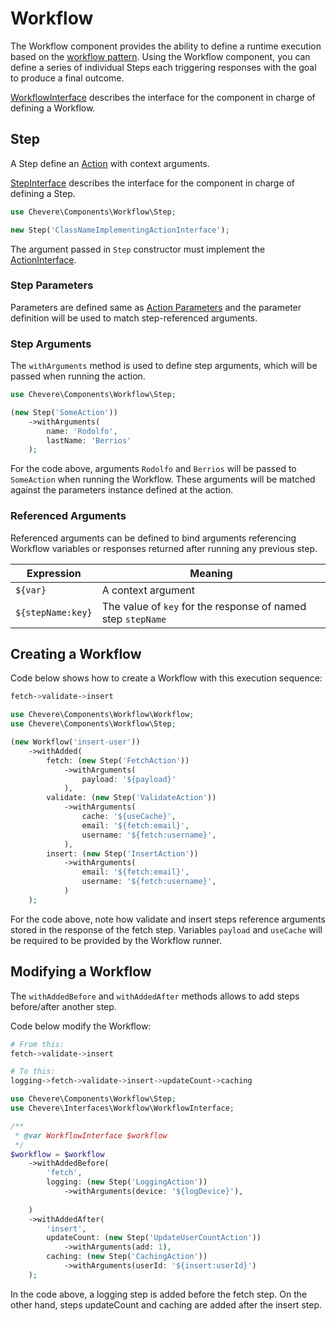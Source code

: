 # Workflow

The Workflow component provides the ability to define a runtime execution based on the [workflow pattern](https://en.wikipedia.org/wiki/Workflow_pattern). Using the Workflow component, you can define a series of individual Steps each triggering responses with the goal to produce a final outcome.

[WorkflowInterface](../reference/Chevere/Interfaces/Workflow/WorkflowInterface.md) describes the interface for the component in charge of defining a Workflow.

## Step

A Step define an [Action](Action.md) with context arguments.

[StepInterface](../reference/Chevere/Interfaces/Workflow/StepInterface.md) describes the interface for the component in charge of defining a Step.

```php
use Chevere\Components\Workflow\Step;

new Step('ClassNameImplementingActionInterface');
```

The argument passed in `Step` constructor must implement the [ActionInterface](../reference/Chevere/Interfaces/Action/ActionInterface.md).

### Step Parameters

Parameters are defined same as [Action Parameters](Action.md#parameters) and the parameter definition will be used to match step-referenced arguments.

### Step Arguments

The `withArguments` method is used to define step arguments, which will be passed when running the action.

```php
use Chevere\Components\Workflow\Step;

(new Step('SomeAction'))
    ->withArguments(
        name: 'Rodolfo',
        lastName: 'Berrios'
    );
```

For the code above, arguments `Rodolfo` and `Berrios` will be passed to `SomeAction` when running the Workflow. These arguments will be matched against the parameters instance defined at the action.

### Referenced Arguments

Referenced arguments can be defined to bind arguments referencing Workflow variables or responses returned after running any previous step.

| Expression        | Meaning                                                      |
| ----------------- | ------------------------------------------------------------ |
| `${var}`          | A context argument                                           |
| `${stepName:key}` | The value of `key` for the response of named step `stepName` |

## Creating a Workflow

Code below shows how to create a Workflow with this execution sequence:

```sh
fetch->validate->insert
```

```php
use Chevere\Components\Workflow\Workflow;
use Chevere\Components\Workflow\Step;

(new Workflow('insert-user'))
    ->withAdded(
        fetch: (new Step('FetchAction'))
            ->withArguments(
                payload: '${payload}'
            ),
        validate: (new Step('ValidateAction'))
            ->withArguments(
                cache: '${useCache}',
                email: '${fetch:email}',
                username: '${fetch:username}',
            ),
        insert: (new Step('InsertAction'))
            ->withArguments(
                email: '${fetch:email}',
                username: '${fetch:username}',
            )
    );
```

For the code above, note how validate and insert steps reference arguments stored in the response of the fetch step. Variables `payload` and `useCache` will be required to be provided by the Workflow runner.

## Modifying a Workflow

The `withAddedBefore` and `withAddedAfter` methods allows to add steps before/after another step.

Code below modify the Workflow:

```sh
# From this:
fetch->validate->insert

# To this:
logging->fetch->validate->insert->updateCount->caching
```

```php
use Chevere\Components\Workflow\Step;
use Chevere\Interfaces\Workflow\WorkflowInterface;

/**
 * @var WorkflowInterface $workflow 
 */
$workflow = $workflow
    ->withAddedBefore(
        'fetch',
        logging: (new Step('LoggingAction'))
            ->withArguments(device: '${logDevice}'),
        
    )
    ->withAddedAfter(
        'insert',
        updateCount: (new Step('UpdateUserCountAction'))
            ->withArguments(add: 1),
        caching: (new Step('CachingAction'))
            ->withArguments(userId: '${insert:userId}')
    );
```

In the code above, a logging step is added before the fetch step. On the other hand, steps updateCount and caching are added after the insert step.
